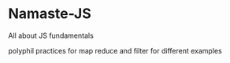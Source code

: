 # Namaste-JS
All about JS fundamentals

polyphil practices for map reduce and filter for different examples
